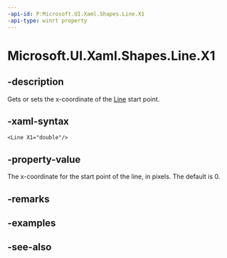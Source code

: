 ```yaml
---
-api-id: P:Microsoft.UI.Xaml.Shapes.Line.X1
-api-type: winrt property
---
```


<!-- Property syntax
public double X1 { get;  set; }
-->

# Microsoft.UI.Xaml.Shapes.Line.X1

## -description
Gets or sets the x-coordinate of the [Line](line.md) start point.

## -xaml-syntax
```xaml
<Line X1="double"/>
```


## -property-value
The x-coordinate for the start point of the line, in pixels. The default is 0.

## -remarks

## -examples

## -see-also

